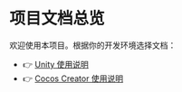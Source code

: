 # 项目文档总览

欢迎使用本项目。根据你的开发环境选择文档：

- 👉 [Unity 使用说明](Android/README_UNITY.md)
- 👉 [Cocos Creator 使用说明](Android/README_CREATOR.md)